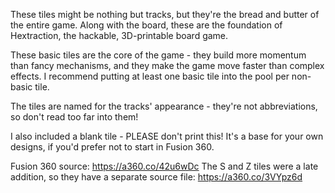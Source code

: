 These tiles might be nothing but tracks, but they're the bread and butter of the entire game. Along with the board, these are the foundation of Hextraction, the hackable, 3D-printable board game.

These basic tiles are the core of the game - they build more momentum than fancy mechanisms, and they make the game move faster than complex effects. I recommend putting at least one basic tile into the pool per non-basic tile.

The tiles are named for the tracks' appearance - they're not abbreviations, so don't read too far into them!

I also included a blank tile - PLEASE don't print this! It's a base for your own designs, if you'd prefer not to start in Fusion 360.

Fusion 360 source: https://a360.co/42u6wDc
The S and Z tiles were a late addition, so they have a separate source file: https://a360.co/3VYpz6d